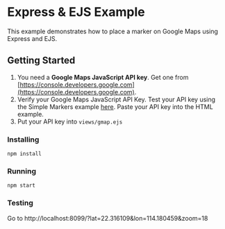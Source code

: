# Express & EJS Example
This example demonstrates how to place a marker on Google Maps using Express and EJS. 

## Getting Started
1. You need a **Google Maps JavaScript API key**.  Get one from [https://console.developers.google.com](https://console.developers.google.com).
2. Verify your Google Maps JavaScript API Key.  Test your API key using the Simple Markers example [here](https://developers.google.com/maps/documentation/javascript/examples/marker-simple).
Paste your API key into the HTML example.
3. Put your API key into `views/gmap.ejs`

### Installing
```
npm install
```
### Running
```
npm start
```
### Testing
Go to http://localhost:8099/?lat=22.316109&lon=114.180459&zoom=18

